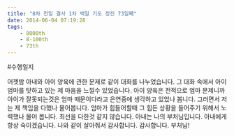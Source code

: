 ```yaml
---
title: "8차 천일 결사 1차 백일 기도 정진 73일째"
date: 2014-06-04 07:19:28
tags:
    - 8000th
    - 8-100th
    - 73th
---
```


#수행일지

어젯밤 아내와 아이 양육에 관한 문제로 같이 대화를 나누었습니다. 그 대화 속에서 아이 엄마를 탓하고 있는 제 마음을 느낄수 있었습니다. 아이 양육은 전적으로 엄마 문제니까 아이가 잘못되는것은 엄마 때문이다라고 은연중에 생각하고 있었나 봅니다. 그러면서 저는 제 책임을 다했나 물어봅니다. 엄마가 힘들어할때 그 힘든 상황을 들어주기 위해서 노력했나 물어 봅니다. 최선을 다한것 같지 않습니다. 아내는 나의 부처님입니다. 아내에게 항상 숙이겠습니다. 나와 같이 살아줘서 감사합니다. 감사합니다. 부처님!
